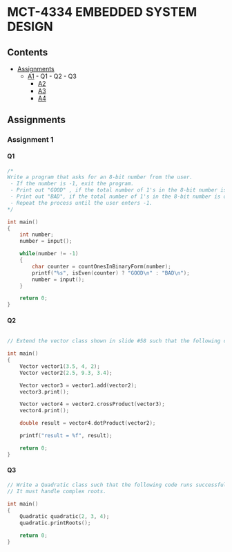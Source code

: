 # MCT-4334 EMBEDDED SYSTEM DESIGN


## Contents

* [Assignments]
  + [A1]
  		- Q1
  		- Q2
  		- Q3
	+ [A2]
	+ [A3]
	+ [A4]
	
## Assignments

### Assignment 1

#### Q1 

```c
/*
Write a program that asks for an 8-bit number from the user.
 - If the number is -1, exit the program.
 - Print out "GOOD" , if the total number of 1's in the 8-bit number is even.
 - Print out "BAD", if the total number of 1's in the 8-bit number is odd.
 - Repeat the process until the user enters -1. 
*/

int main()
{
    int number;
    number = input();

    while(number != -1)
    {
        char counter = countOnesInBinaryForm(number);
        printf("%s", isEven(counter) ? "GOOD\n" : "BAD\n");
        number = input();
    }

    return 0;
}
```

#### Q2

```c

// Extend the vector class shown in slide #58 such that the following code runs successfully

int main()
{
    Vector vector1(3.5, 4, 2);
    Vector vector2(2.5, 9.3, 3.4);

    Vector vector3 = vector1.add(vector2);
    vector3.print();

    Vector vector4 = vector2.crossProduct(vector3);
    vector4.print();

    double result = vector4.dotProduct(vector2);

    printf("result = %f", result);

    return 0;
}
```

#### Q3

```c
// Write a Quadratic class such that the following code runs successfully
// It must handle complex roots.

int main()
{
	Quadratic quadratic(2, 3, 4);
	quadratic.printRoots();

	return 0;
}
```

[Assignments]: #assignments
[A1]: #assignment-1
[A2]: #assignment-2
[A3]: #assignment-3
[A4]: #assignment-4
